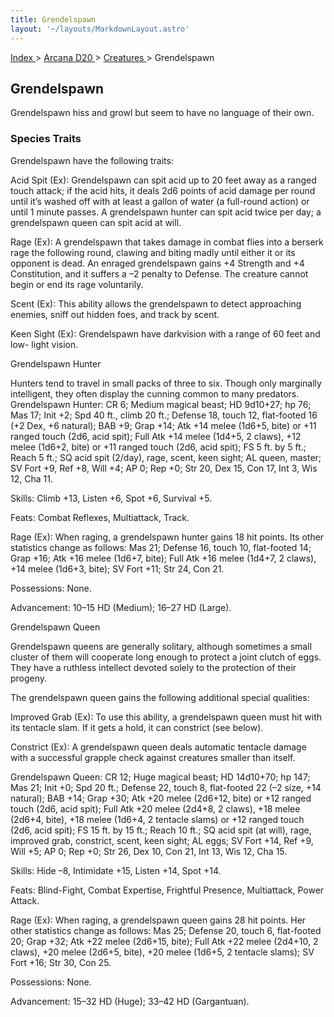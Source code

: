 ```yaml
---
title: Grendelspawn
layout: '~/layouts/MarkdownLayout.astro'
---
```


[ Index ](/) > [ Arcana D20 ](/arcana.d20.srd) > [ Creatures ](/arcana.d20.srd/creatures) > Grendelspawn

##  Grendelspawn

Grendelspawn hiss and growl but seem to have no language of their own.

###  Species Traits

Grendelspawn have the following traits:

Acid Spit (Ex): Grendelspawn can spit acid up to 20 feet away as a ranged
touch attack; if the acid hits, it deals 2d6 points of acid damage per round
until it’s washed off with at least a gallon of water (a full-round action) or
until 1 minute passes. A grendelspawn hunter can spit acid twice per day; a
grendelspawn queen can spit acid at will.

Rage (Ex): A grendelspawn that takes damage in combat flies into a berserk
rage the following round, clawing and biting madly until either it or its
opponent is dead. An enraged grendelspawn gains +4 Strength and +4
Constitution, and it suffers a –2 penalty to Defense. The creature cannot
begin or end its rage voluntarily.

Scent (Ex): This ability allows the grendelspawn to detect approaching
enemies, sniff out hidden foes, and track by scent.

Keen Sight (Ex): Grendelspawn have darkvision with a range of 60 feet and low-
light vision.

Grendelspawn Hunter

Hunters tend to travel in small packs of three to six. Though only marginally
intelligent, they often display the cunning common to many predators.
Grendelspawn Hunter: CR 6; Medium magical beast; HD 9d10+27; hp 76; Mas 17;
Init +2; Spd 40 ft., climb 20 ft.; Defense 18, touch 12, flat-footed 16 (+2
Dex, +6 natural); BAB +9; Grap +14; Atk +14 melee (1d6+5, bite) or +11 ranged
touch (2d6, acid spit); Full Atk +14 melee (1d4+5, 2 claws), +12 melee (1d6+2,
bite) or +11 ranged touch (2d6, acid spit); FS 5 ft. by 5 ft.; Reach 5 ft.; SQ
acid spit (2/day), rage, scent, keen sight; AL queen, master; SV Fort +9, Ref
+8, Will +4; AP 0; Rep +0; Str 20, Dex 15, Con 17, Int 3, Wis 12, Cha 11.

Skills: Climb +13, Listen +6, Spot +6, Survival +5.

Feats: Combat Reflexes, Multiattack, Track.

Rage (Ex): When raging, a grendelspawn hunter gains 18 hit points. Its other
statistics change as follows: Mas 21; Defense 16, touch 10, flat-footed 14;
Grap +16; Atk +16 melee (1d6+7, bite); Full Atk +16 melee (1d4+7, 2 claws),
+14 melee (1d6+3, bite); SV Fort +11; Str 24, Con 21.

Possessions: None.

Advancement: 10–15 HD (Medium); 16–27 HD (Large).

Grendelspawn Queen

Grendelspawn queens are generally solitary, although sometimes a small cluster
of them will cooperate long enough to protect a joint clutch of eggs. They
have a ruthless intellect devoted solely to the protection of their progeny.

The grendelspawn queen gains the following additional special qualities:

Improved Grab (Ex): To use this ability, a grendelspawn queen must hit with
its tentacle slam. If it gets a hold, it can constrict (see below).

Constrict (Ex): A grendelspawn queen deals automatic tentacle damage with a
successful grapple check against creatures smaller than itself.

Grendelspawn Queen: CR 12; Huge magical beast; HD 14d10+70; hp 147; Mas 21;
Init +0; Spd 20 ft.; Defense 22, touch 8, flat-footed 22 (–2 size, +14
natural); BAB +14; Grap +30; Atk +20 melee (2d6+12, bite) or +12 ranged touch
(2d6, acid spit); Full Atk +20 melee (2d4+8, 2 claws), +18 melee (2d6+4,
bite), +18 melee (1d6+4, 2 tentacle slams) or +12 ranged touch (2d6, acid
spit); FS 15 ft. by 15 ft.; Reach 10 ft.; SQ acid spit (at will), rage,
improved grab, constrict, scent, keen sight; AL eggs; SV Fort +14, Ref +9,
Will +5; AP 0; Rep +0; Str 26, Dex 10, Con 21, Int 13, Wis 12, Cha 15.

Skills: Hide –8, Intimidate +15, Listen +14, Spot +14.

Feats: Blind-Fight, Combat Expertise, Frightful Presence, Multiattack, Power
Attack.

Rage (Ex): When raging, a grendelspawn queen gains 28 hit points. Her other
statistics change as follows: Mas 25; Defense 20, touch 6, flat-footed 20;
Grap +32; Atk +22 melee (2d6+15, bite); Full Atk +22 melee (2d4+10, 2 claws),
+20 melee (2d6+5, bite), +20 melee (1d6+5, 2 tentacle slams); SV Fort +16; Str
30, Con 25.

Possessions: None.

Advancement: 15–32 HD (Huge); 33–42 HD (Gargantuan).

